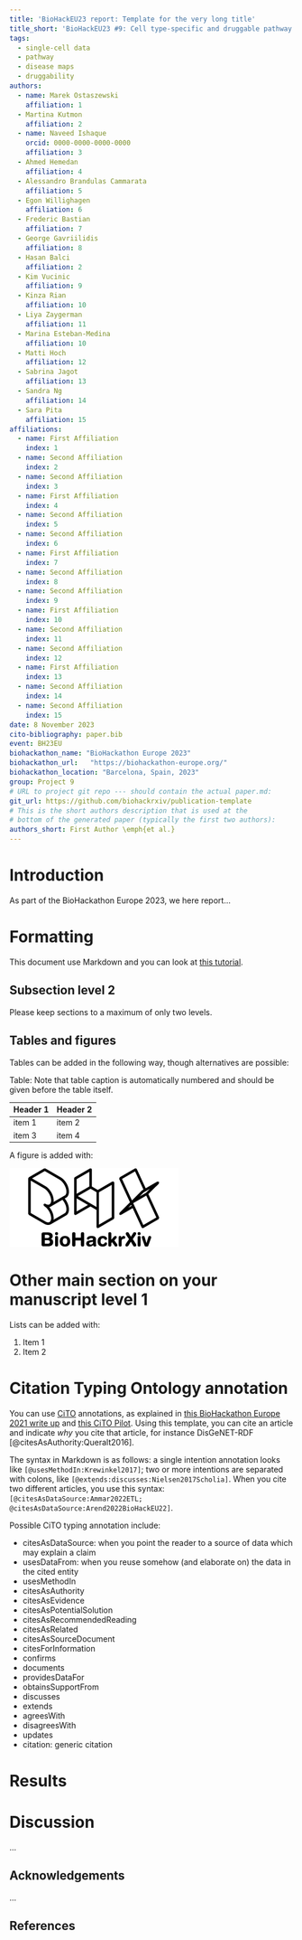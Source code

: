 ```yaml
---
title: 'BioHackEU23 report: Template for the very long title'
title_short: 'BioHackEU23 #9: Cell type-specific and druggable pathway models and maps'
tags:
  - single-cell data
  - pathway
  - disease maps
  - druggability
authors:
  - name: Marek Ostaszewski
    affiliation: 1
  - Martina Kutmon
    affiliation: 2
  - name: Naveed Ishaque
    orcid: 0000-0000-0000-0000
    affiliation: 3
  - Ahmed Hemedan
    affiliation: 4
  - Alessandro Brandulas Cammarata
    affiliation: 5
  - Egon Willighagen
    affiliation: 6
  - Frederic Bastian
    affiliation: 7
  - George Gavriilidis
    affiliation: 8
  - Hasan Balci
    affiliation: 2
  - Kim Vucinic
    affiliation: 9
  - Kinza Rian
    affiliation: 10
  - Liya Zaygerman
    affiliation: 11
  - Marina Esteban-Medina
    affiliation: 10
  - Matti Hoch
    affiliation: 12
  - Sabrina Jagot
    affiliation: 13
  - Sandra Ng
    affiliation: 14
  - Sara Pita
    affiliation: 15
affiliations:
  - name: First Affiliation
    index: 1
  - name: Second Affiliation
    index: 2
  - name: Second Affiliation
    index: 3
  - name: First Affiliation
    index: 4
  - name: Second Affiliation
    index: 5
  - name: Second Affiliation
    index: 6
  - name: First Affiliation
    index: 7
  - name: Second Affiliation
    index: 8
  - name: Second Affiliation
    index: 9
  - name: First Affiliation
    index: 10
  - name: Second Affiliation
    index: 11
  - name: Second Affiliation
    index: 12
  - name: First Affiliation
    index: 13
  - name: Second Affiliation
    index: 14
  - name: Second Affiliation
    index: 15  
date: 8 November 2023
cito-bibliography: paper.bib
event: BH23EU
biohackathon_name: "BioHackathon Europe 2023"
biohackathon_url:   "https://biohackathon-europe.org/"
biohackathon_location: "Barcelona, Spain, 2023"
group: Project 9
# URL to project git repo --- should contain the actual paper.md:
git_url: https://github.com/biohackrxiv/publication-template
# This is the short authors description that is used at the
# bottom of the generated paper (typically the first two authors):
authors_short: First Author \emph{et al.}
---
```



# Introduction

As part of the BioHackathon Europe 2023, we here report...

# Formatting

This document use Markdown and you can look at [this tutorial](https://www.markdowntutorial.com/).

## Subsection level 2

Please keep sections to a maximum of only two levels.

## Tables and figures

Tables can be added in the following way, though alternatives are possible:

Table: Note that table caption is automatically numbered and should be
given before the table itself.

| Header 1 | Header 2 |
| -------- | -------- |
| item 1 | item 2 |
| item 3 | item 4 |

A figure is added with:

![Caption for BioHackrXiv logo figure](./biohackrxiv.png)

# Other main section on your manuscript level 1

Lists can be added with:

1. Item 1
2. Item 2

# Citation Typing Ontology annotation

You can use [CiTO](http://purl.org/spar/cito/2018-02-12) annotations, as explained in [this BioHackathon Europe 2021 write up](https://raw.githubusercontent.com/biohackrxiv/bhxiv-metadata/main/doc/elixir_biohackathon2021/paper.md) and [this CiTO Pilot](https://www.biomedcentral.com/collections/cito).
Using this template, you can cite an article and indicate _why_ you cite that article, for instance DisGeNET-RDF [@citesAsAuthority:Queralt2016].

The syntax in Markdown is as follows: a single intention annotation looks like
`[@usesMethodIn:Krewinkel2017]`; two or more intentions are separated
with colons, like `[@extends:discusses:Nielsen2017Scholia]`. When you cite two
different articles, you use this syntax: `[@citesAsDataSource:Ammar2022ETL; @citesAsDataSource:Arend2022BioHackEU22]`.

Possible CiTO typing annotation include:

* citesAsDataSource: when you point the reader to a source of data which may explain a claim
* usesDataFrom: when you reuse somehow (and elaborate on) the data in the cited entity
* usesMethodIn
* citesAsAuthority
* citesAsEvidence
* citesAsPotentialSolution
* citesAsRecommendedReading
* citesAsRelated
* citesAsSourceDocument
* citesForInformation
* confirms
* documents
* providesDataFor
* obtainsSupportFrom
* discusses
* extends
* agreesWith
* disagreesWith
* updates
* citation: generic citation


# Results


# Discussion

...

## Acknowledgements

...

## References
